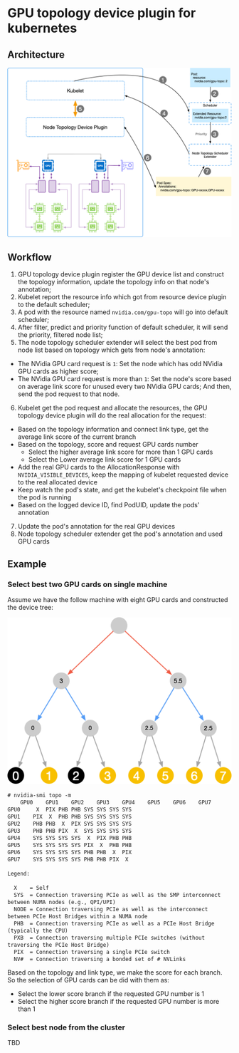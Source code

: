 # GPU topology device plugin for kubernetes

## Architecture

![](./gpu_topology.jpg)

## Workflow

1. GPU topology device plugin register the GPU device list and construct the topology information, update the topology info on that node's annotation;
2. Kubelet report the resource info which got from resource device plugin to the default scheduler;
3. A pod with the resource named `nvidia.com/gpu-topo` will go into default scheduler;
4. After filter, predict and priority function of default scheduler, it will send the priority, filtered node list;
5. The node topology scheduler extender will select the best pod from node list based on topology which gets from node's annotation:
  * The NVidia GPU card request is `1`: Set the node which has odd NVidia GPU cards as higher score;
  * The NVidia GPU card request is more than `1`: Set the node's score based on average link score for unused every two NVidia GPU cards;
And then, send the pod request to that node.
6. Kubelet get the pod request and allocate the resources, the GPU topology device plugin will do the real allocation for the request:
  * Based on the topology information and connect link type, get the average link score of the current branch
  * Based on the topology, score and request GPU cards number
      * Select the higher average link score for more than 1 GPU cards
      * Select the Lower average link score for 1 GPU cards
  * Add the real GPU cards to the AllocationResponse with `NVIDIA_VISIBLE_DEVICES`, keep the mapping of kubelet requested device to the real allocated device
  * Keep watch the pod's state, and get the kubelet's checkpoint file when the pod is running
  * Based on the logged device ID, find PodUID, update the pods' annotation
7. Update the pod's annotation for the real GPU devices
8. Node topology scheduler extender get the pod's annotation and used GPU cards

## Example

### Select best two GPU cards on single machine

Assume we have the follow machine with eight GPU cards and constructed the device tree:
  
![device tree](./device_tree.png)

```
# nvidia-smi topo -m
	GPU0	GPU1	GPU2	GPU3	GPU4	GPU5	GPU6	GPU7
GPU0	 X 	PIX	PHB	PHB	SYS	SYS	SYS	SYS
GPU1	PIX	 X 	PHB	PHB	SYS	SYS	SYS	SYS
GPU2	PHB	PHB	 X 	PIX	SYS	SYS	SYS	SYS
GPU3	PHB	PHB	PIX	 X 	SYS	SYS	SYS	SYS
GPU4	SYS	SYS	SYS	SYS	 X 	PIX	PHB	PHB
GPU5	SYS	SYS	SYS	SYS	PIX	 X 	PHB	PHB
GPU6	SYS	SYS	SYS	SYS	PHB	PHB	 X 	PIX
GPU7	SYS	SYS	SYS	SYS	PHB	PHB	PIX	 X 

Legend:

  X    = Self
  SYS  = Connection traversing PCIe as well as the SMP interconnect between NUMA nodes (e.g., QPI/UPI)
  NODE = Connection traversing PCIe as well as the interconnect between PCIe Host Bridges within a NUMA node
  PHB  = Connection traversing PCIe as well as a PCIe Host Bridge (typically the CPU)
  PXB  = Connection traversing multiple PCIe switches (without traversing the PCIe Host Bridge)
  PIX  = Connection traversing a single PCIe switch
  NV#  = Connection traversing a bonded set of # NVLinks
```

Based on the topology and link type, we make the score for each branch. So the selection of GPU cards can be did with them as:

* Select the lower score branch if the requested GPU number is 1
* Select the higher score branch if the requested GPU number is more than 1

### Select best node from the cluster

TBD
